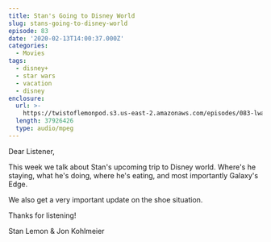 ```yaml
---
title: Stan's Going to Disney World
slug: stans-going-to-disney-world
episode: 83
date: '2020-02-13T14:00:37.000Z'
categories:
  - Movies
tags:
  - disney+
  - star wars
  - vacation
  - disney
enclosure:
  url: >-
    https://twistoflemonpod.s3.us-east-2.amazonaws.com/episodes/083-lwatol-20200213.mp3
  length: 37926426
  type: audio/mpeg
---
```


Dear Listener,

This week we talk about Stan's upcoming trip to Disney world. Where's he staying, what he's doing, where he's eating, and most importantly Galaxy's Edge.

We also get a very important update on the shoe situation.

Thanks for listening!

Stan Lemon & Jon Kohlmeier
